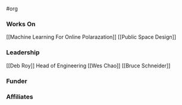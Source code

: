 #org

### Works On

[[Machine Learning For Online Polarazation]]
[[Public Space Design]]
### Leadership

[[Deb Roy]]
Head of Engineering [[Wes Chao]]
[[Bruce Schneider]]

### Funder


### Affiliates
